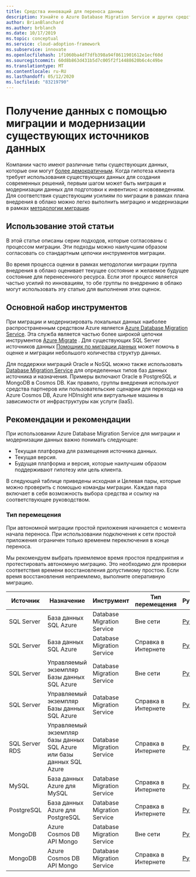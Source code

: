 ```yaml
---
title: Средства инноваций для переноса данных
description: Узнайте о Azure Database Migration Service и других средствах, которые выполняют миграцию и модернизировать данные для подготовки к облачным инвентионс и новшествам.
author: BrianBlanchard
ms.author: brblanch
ms.date: 10/17/2019
ms.topic: conceptual
ms.service: cloud-adoption-framework
ms.subservice: innovate
ms.openlocfilehash: 1f1060ba4df7dfb398a94f8611901612e1ecf60d
ms.sourcegitcommit: 60d8b863d431b5d7c005f2f14488620b6c4c49be
ms.translationtype: MT
ms.contentlocale: ru-RU
ms.lasthandoff: 05/12/2020
ms.locfileid: "83219790"
---
```

# <a name="collect-data-through-the-migration-and-modernization-of-existing-data-sources"></a>Получение данных с помощью миграции и модернизации существующих источников данных

Компании часто имеют различные типы существующих данных, которые они могут [более демократичным](../considerations/data.md). Когда гипотеза клиента требует использования существующих данных для создания современных решений, первым шагом может быть миграция и модернизации данных для подготовки к инвентионс и нововведениям. Для соответствия существующим усилиям по миграции в рамках плана внедрения в облако можно легко выполнить миграцию и модернизации в рамках [методологии миграции](../../migrate/index.md).

## <a name="use-of-this-article"></a>Использование этой статьи

В этой статье описаны серии подходов, которые согласованы с процессом миграции. Эти подходы можно наилучшим образом согласовать со стандартным цепочки инструментов миграции.

Во время процесса оценки в рамках методологии миграции группа внедрения в облако оценивает текущее состояние и желаемое будущее состояние для перенесенного ресурса. Если этот процесс является частью усилий по инновациям, то обе группы по внедрению в облако могут использовать эту статью для выполнения этих оценок.

## <a name="primary-toolset"></a>Основной набор инструментов

При миграции и модернизировать локальных данных наиболее распространенным средством Azure является [Azure Database Migration Service](https://docs.microsoft.com/azure/dms). Эта служба является частью более широкой цепочки инструментов [Azure Migrate](https://docs.microsoft.com/azure/migrate/migrate-services-overview) . Для существующих SQL Server источников данных [Помощник по миграции данных](https://docs.microsoft.com/sql/dma/dma-overview) может помочь в оценке и миграции небольшого количества структур данных.

Для поддержки миграций Oracle и NoSQL можно также использовать [Database Migration Service](https://docs.microsoft.com/azure/dms) для определенных типов баз данных источника и назначения. Примеры включают Oracle в PostgreSQL и MongoDB в Cosmos DB. Как правило, группы внедрения используют средства партнеров или пользовательские сценарии для перехода на Azure Cosmos DB, Azure HDInsight или виртуальные машины в зависимости от инфраструктуры как услуги (IaaS).

## <a name="considerations-and-guidance"></a>Рекомендации и рекомендации

При использовании Azure Database Migration Service для миграции и модернизации данных важно понимать следующее:

- Текущая платформа для размещения источника данных.
- Текущая версия.
- Будущая платформа и версия, которые наилучшим образом поддерживают гипотезу или цель клиента.

В следующей таблице приведены исходная и Целевая пары, которые можно проверить с помощью команды миграции. Каждая пара включает в себя возможность выбора средства и ссылку на соответствующее руководством.

### <a name="migration-type"></a>Тип перемещения

При автономной миграции простой приложения начинается с момента начала переноса. При использовании подключения к сети простой приложения ограничен только временем переключения в конце переноса.

Мы рекомендуем выбрать приемлемое время простоя предприятия и протестировать автономную миграцию. Это необходимо для проверки соответствия времени восстановления допустимому простою. Если время восстановления неприемлемо, выполните оперативную миграцию.

| Источник  | Назначение  | Инструмент  | Тип перемещения | Руководство |
|---|---|---|---|---|
| SQL Server | База данных SQL Azure | Database Migration Service | Вне сети | [Руководство](https://docs.microsoft.com/azure/dms/tutorial-sql-server-to-azure-sql) |
| SQL Server | База данных SQL Azure | Database Migration Service | Справка в Интернете | [Руководство](https://docs.microsoft.com/azure/dms/tutorial-sql-server-azure-sql-online) |
| SQL Server | Управляемый экземпляр Базы данных SQL Azure | Database Migration Service | Вне сети | [Руководство](https://docs.microsoft.com/azure/dms/tutorial-sql-server-to-managed-instance) |
| SQL Server | Управляемый экземпляр Базы данных SQL Azure | Database Migration Service | Справка в Интернете | [Руководство](https://docs.microsoft.com/azure/dms/tutorial-sql-server-managed-instance-online) |
| SQL Server RDS | Управляемый экземпляр базы данных SQL Azure или базы данных SQL Azure | Database Migration Service | Справка в Интернете | [Руководство](https://docs.microsoft.com/azure/dms/tutorial-rds-sql-server-azure-sql-and-managed-instance-online) |
| MySQL | База данных Azure для MySQL | Database Migration Service | Справка в Интернете | [Руководство](https://docs.microsoft.com/azure/dms/tutorial-mysql-azure-mysql-online) |
| PostgreSQL | База данных Azure для PostgreSQL | Database Migration Service | Справка в Интернете | [Руководство](https://docs.microsoft.com/azure/dms/tutorial-postgresql-azure-postgresql-online) |
| MongoDB | Azure Cosmos DB API Mongo | Database Migration Service | Вне сети | [Руководство](https://docs.microsoft.com/azure/dms/tutorial-mongodb-cosmos-db) |
| MongoDB | Azure Cosmos DB API Mongo | Database Migration Service | Справка в Интернете | [Руководство](https://docs.microsoft.com/azure/dms/tutorial-mongodb-cosmos-db-online) |
